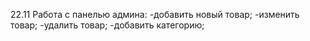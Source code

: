 22.11
Работа с панелью админа:
-добавить новый товар;
-изменить товар;
-удалить товар;
-добавить категорию;
